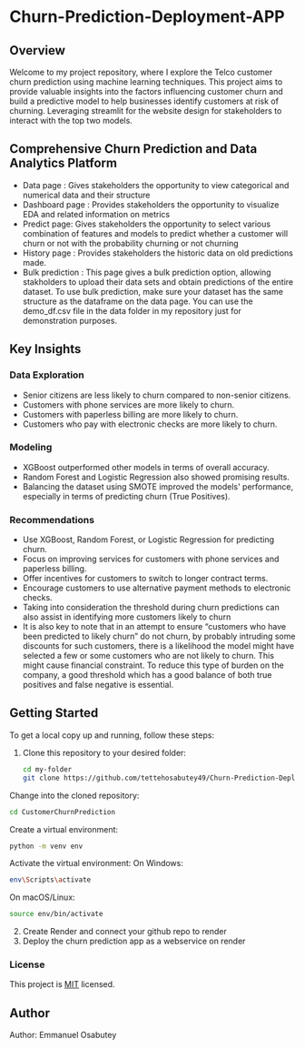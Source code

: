 # Churn-Prediction-Deployment-APP

## Overview
Welcome to my project repository, where I explore the Telco customer churn prediction using machine learning techniques. This project aims to provide valuable insights into the factors influencing customer churn and build a predictive model to help businesses identify customers at risk of churning. Leveraging streamlit for the website design for stakeholders to interact with the top two models. 

## Comprehensive Churn Prediction and Data Analytics Platform
- Data page : Gives stakeholders the opportunity to view categorical and numerical data and their structure
- Dashboard page : Provides stakeholders the opportunity to visualize EDA and related information on metrics
- Predict page: Gives stakeholders the opportunity to select various combination of features and models to predict whether a customer will churn or not with the probability churning or not churning
- History page : Provides stakeholders the historic data on old predictions made.
- Bulk prediction : This page gives a bulk prediction option, allowing stakholders to upload their data sets and obtain predictions of the entire dataset. To use bulk prediction, make sure your dataset has the same structure as the dataframe on the data page. You can use the demo_df.csv file in the data folder in my repository just for demonstration purposes.

## Key Insights
### Data Exploration
- Senior citizens are less likely to churn compared to non-senior citizens.
- Customers with phone services are more likely to churn.
- Customers with paperless billing are more likely to churn.
- Customers who pay with electronic checks are more likely to churn.

### Modeling
- XGBoost outperformed other models in terms of overall accuracy.
- Random Forest and Logistic Regression also showed promising results.
- Balancing the dataset using SMOTE improved the models' performance, especially in terms of predicting churn (True Positives).

### Recommendations
- Use XGBoost, Random Forest, or Logistic Regression for predicting churn.
- Focus on improving services for customers with phone services and paperless billing.
- Offer incentives for customers to switch to longer contract terms.
- Encourage customers to use alternative payment methods to electronic checks.
- Taking into consideration the threshold during churn predictions can also assist in identifying more customers likely to churn
- It is also key to note that in an attempt to ensure “customers who have been predicted to likely churn” do not churn, by probably intruding some discounts for such customers, there is a likelihood the model might have selected a few or some customers who are not likely to churn. This might cause financial constraint. To reduce this type of burden on the company, a good threshold which has a good balance of both true positives and false negative is essential.



## Getting Started
To get a local copy up and running, follow these steps:

1. Clone this repository to your desired folder:

   ```bash
   cd my-folder
   git clone https://github.com/tettehosabutey49/Churn-Prediction-Deployment-APP

Change into the cloned repository:
```sh
cd CustomerChurnPrediction
```
Create a virtual environment:
```sh
python -m venv env
```
Activate the virtual environment:
On Windows:
```sh
env\Scripts\activate
```
On macOS/Linux:
```sh
source env/bin/activate
```

2. Create Render and connect your github repo to render
3. Deploy the churn prediction app as a webservice on render

### License
This project is [MIT](./LICENSE) licensed.

## Author
 Author: Emmanuel Osabutey
